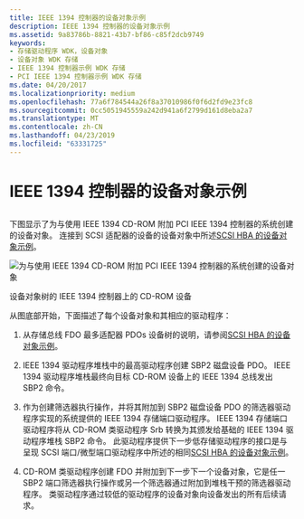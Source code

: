 ```yaml
---
title: IEEE 1394 控制器的设备对象示例
description: IEEE 1394 控制器的设备对象示例
ms.assetid: 9a83786b-8821-43b7-bf86-c85f2dcb9749
keywords:
- 存储驱动程序 WDK，设备对象
- 设备对象 WDK 存储
- IEEE 1394 控制器示例 WDK 存储
- PCI IEEE 1394 控制器示例 WDK 存储
ms.date: 04/20/2017
ms.localizationpriority: medium
ms.openlocfilehash: 77a6f784544a26f8a37010986f0f6d2fd9e23fc8
ms.sourcegitcommit: 0cc5051945559a242d941a6f2799d161d8eba2a7
ms.translationtype: MT
ms.contentlocale: zh-CN
ms.lasthandoff: 04/23/2019
ms.locfileid: "63331725"
---
```

# <a name="device-object-example-for-an-ieee-1394-controller"></a>IEEE 1394 控制器的设备对象示例


## <span id="ddk_device_object_example_for_an_ieee_1394_controller_kg"></span><span id="DDK_DEVICE_OBJECT_EXAMPLE_FOR_AN_IEEE_1394_CONTROLLER_KG"></span>


下图显示了为与使用 IEEE 1394 CD-ROM 附加 PCI IEEE 1394 控制器的系统创建的设备对象。 连接到 SCSI 适配器的设备的设备对象中所述[SCSI HBA 的设备对象示例](device-object-example-for-a-scsi-hba.md)。

![为与使用 IEEE 1394 CD-ROM 附加 PCI IEEE 1394 控制器的系统创建的设备对象](images/kg201-3.png)

设备对象树的 IEEE 1394 控制器上的 CD-ROM 设备

从图底部开始，下面描述了每个设备对象和其相应的驱动程序：

1.  从存储总线 FDO 最多适配器 PDOs 设备树的说明，请参阅[SCSI HBA 的设备对象示例](device-object-example-for-a-scsi-hba.md)。

2.  IEEE 1394 驱动程序堆栈中的最高驱动程序创建 SBP2 磁盘设备 PDO。 IEEE 1394 驱动程序堆栈最终向目标 CD-ROM 设备上的 IEEE 1394 总线发出 SBP2 命令。

3.  作为创建筛选器执行操作，并将其附加到 SBP2 磁盘设备 PDO 的筛选器驱动程序实现的系统提供的 IEEE 1394 存储端口驱动程序。 IEEE 1394 存储端口驱动程序将从 CD-ROM 类驱动程序 Srb 转换为其颁发给基础的 IEEE 1394 驱动程序堆栈 SBP2 命令。 此驱动程序提供下一步低存储驱动程序的接口是与呈现 SCSI 端口/微型端口驱动程序中所述的相同[SCSI HBA 的设备对象示例](device-object-example-for-a-scsi-hba.md)。

4.  CD-ROM 类驱动程序创建 FDO 并附加到下一步下一个设备对象，它是任一 SBP2 端口筛选器执行操作或另一个筛选器通过附加到堆栈干预的筛选器驱动程序。 类驱动程序通过较低的驱动程序的设备对象向设备发出的所有后续请求。

 

 




